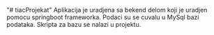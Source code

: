 "# tiacProjekat" 
Aplikacija je uradjena sa bekend delom koji je uradjen pomocu springboot frameworka. Podaci su se cuvalu u MySql bazi podataka. Skripta za bazu se nalazi u projektu.
